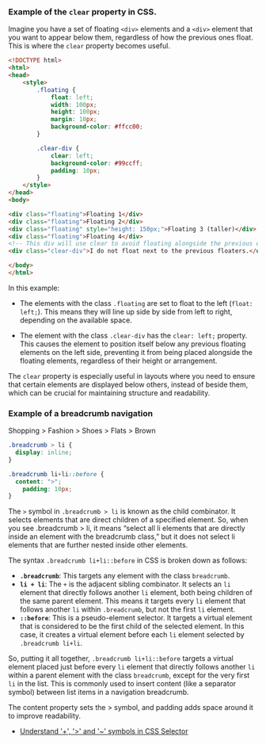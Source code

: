 ### Example of the `clear` property in CSS.

Imagine you have a set of floating `<div>` elements and a `<div>` element that you want to appear below them, regardless of how the previous ones float. This is where the `clear` property becomes useful.

```html
<!DOCTYPE html>
<html>
<head>
    <style>
        .floating {
            float: left;
            width: 100px;
            height: 100px;
            margin: 10px;
            background-color: #ffcc00;
        }

        .clear-div {
            clear: left;
            background-color: #99ccff;
            padding: 10px;
        }
    </style>
</head>
<body>

<div class="floating">Floating 1</div>
<div class="floating">Floating 2</div>
<div class="floating" style="height: 150px;">Floating 3 (taller)</div>
<div class="floating">Floating 4</div>
<!-- This div will use clear to avoid floating alongside the previous elements -->
<div class="clear-div">I do not float next to the previous floaters.</div>

</body>
</html>
```

In this example:

- The elements with the class `.floating` are set to float to the left (`float: left;`). This means they will line up side by side from left to right, depending on the available space.

- The element with the class `.clear-div` has the `clear: left;` property. This causes the element to position itself below any previous floating elements on the left side, preventing it from being placed alongside the floating elements, regardless of their height or arrangement.

The `clear` property is especially useful in layouts where you need to ensure that certain elements are displayed below others, instead of beside them, which can be crucial for maintaining structure and readability.


### Example of a breadcrumb navigation

Shopping > Fashion > Shoes > Flats > Brown

```css
.breadcrumb > li {
  display: inline;
}

.breadcrumb li+li::before {
  content: ">";
	padding: 10px;
}
```

The `>` symbol in `.breadcrumb > li` is known as the child combinator. It selects elements that are direct children of a specified element. So, when you see .breadcrumb > li, it means “select all li elements that are directly inside an element with the breadcrumb class,” but it does not select li elements that are further nested inside other elements.

The syntax `.breadcrumb li+li::before` in CSS is broken down as follows:

- **`.breadcrumb`**: This targets any element with the class `breadcrumb`.
- **`li + li`**: The `+` is the adjacent sibling combinator. It selects an `li` element that directly follows another `li` element, both being children of the same parent element. This means it targets every `li` element that follows another `li` within `.breadcrumb`, but not the first `li` element.
- **`::before`**: This is a pseudo-element selector. It targets a virtual element that is considered to be the first child of the selected element. In this case, it creates a virtual element before each `li` element selected by `.breadcrumb li+li`.

So, putting it all together, `.breadcrumb li+li::before` targets a virtual element placed just before every `li` element that directly follows another `li` within a parent element with the class `breadcrumb`, except for the very first `li` in the list. This is commonly used to insert content (like a separator symbol) between list items in a navigation breadcrumb.

The content property sets the > symbol, and padding adds space around it to improve readability.

- [Understand '+', '>' and '~' symbols in CSS Selector](https://techbrij.com/css-selector-adjacent-child-sibling)
